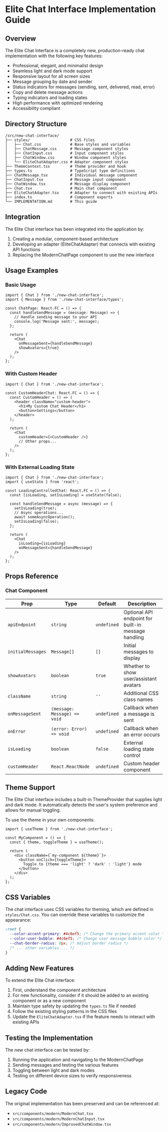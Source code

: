 # Elite Chat Interface Implementation Guide

## Overview

The Elite Chat Interface is a completely new, production-ready chat implementation with the following key features:

- Professional, elegant, and minimalist design
- Seamless light and dark mode support
- Responsive layout for all screen sizes
- Message grouping by date and sender
- Status indicators for messages (sending, sent, delivered, read, error)
- Copy and delete message actions
- Typing indicators and loading states
- High performance with optimized rendering
- Accessibility compliant

## Directory Structure

```
/src/new-chat-interface/
├── styles/                  # CSS files
│   ├── Chat.css             # Base styles and variables
│   ├── ChatMessage.css      # Message component styles
│   ├── ChatInput.css        # Input component styles
│   ├── ChatWindow.css       # Window component styles
│   └── EliteChatAdapter.css # Adapter component styles
├── ThemeContext.tsx         # Theme provider and hook
├── types.ts                 # TypeScript type definitions
├── ChatMessage.tsx          # Individual message component
├── ChatInput.tsx            # Message input component
├── ChatWindow.tsx           # Message display component
├── Chat.tsx                 # Main chat component
├── EliteChatAdapter.tsx     # Adapter to connect with existing APIs
├── index.ts                 # Component exports
└── IMPLEMENTATION.md        # This guide
```

## Integration

The Elite Chat interface has been integrated into the application by:

1. Creating a modular, component-based architecture
2. Developing an adapter (EliteChatAdapter) that connects with existing API functions
3. Replacing the ModernChatPage component to use the new interface

## Usage Examples

### Basic Usage

```tsx
import { Chat } from './new-chat-interface';
import { Message } from './new-chat-interface/types';

const ChatPage: React.FC = () => {
  const handleSendMessage = (message: Message) => {
    // Handle sending message to your API
    console.log('Message sent:', message);
  };

  return (
    <Chat 
      onMessageSent={handleSendMessage}
      showAvatars={true}
    />
  );
};
```

### With Custom Header

```tsx
import { Chat } from './new-chat-interface';

const CustomHeaderChat: React.FC = () => {
  const CustomHeader = () => (
    <header className="custom-header">
      <h1>My Custom Chat Header</h1>
      <button>Settings</button>
    </header>
  );

  return (
    <Chat 
      customHeader={<CustomHeader />}
      // Other props...
    />
  );
};
```

### With External Loading State

```tsx
import { Chat } from './new-chat-interface';
import { useState } from 'react';

const LoadingControlledChat: React.FC = () => {
  const [isLoading, setIsLoading] = useState(false);

  const handleSendMessage = async (message) => {
    setIsLoading(true);
    // Async operations...
    await someAsyncOperation();
    setIsLoading(false);
  };

  return (
    <Chat 
      isLoading={isLoading}
      onMessageSent={handleSendMessage}
    />
  );
};
```

## Props Reference

### Chat Component

| Prop | Type | Default | Description |
|------|------|---------|-------------|
| `apiEndpoint` | `string` | `undefined` | Optional API endpoint for built-in message handling |
| `initialMessages` | `Message[]` | `[]` | Initial messages to display |
| `showAvatars` | `boolean` | `true` | Whether to show user/assistant avatars |
| `className` | `string` | `''` | Additional CSS class names |
| `onMessageSent` | `(message: Message) => void` | `undefined` | Callback when a message is sent |
| `onError` | `(error: Error) => void` | `undefined` | Callback when an error occurs |
| `isLoading` | `boolean` | `false` | External loading state control |
| `customHeader` | `React.ReactNode` | `undefined` | Custom header component |

## Theme Support

The Elite Chat interface includes a built-in ThemeProvider that supplies light and dark mode. It automatically detects the user's system preference and allows for manual toggling. 

To use the theme in your own components:

```tsx
import { useTheme } from './new-chat-interface';

const MyComponent = () => {
  const { theme, toggleTheme } = useTheme();
  
  return (
    <div className={`my-component ${theme}`}>
      <button onClick={toggleTheme}>
        Toggle to {theme === 'light' ? 'dark' : 'light'} mode
      </button>
    </div>
  );
};
```

## CSS Variables

The chat interface uses CSS variables for theming, which are defined in `styles/Chat.css`. You can override these variables to customize the appearance:

```css
:root {
  --color-accent-primary: #4c6ef5; /* Change the primary accent color */
  --color-user-bubble: #4c6ef5; /* Change user message bubble color */
  --chat-border-radius: 8px; /* Adjust border radius */
  /* ... other variables ... */
}
```

## Adding New Features

To extend the Elite Chat interface:

1. First, understand the component architecture
2. For new functionality, consider if it should be added to an existing component or as a new component
3. Maintain type safety by updating the `types.ts` file if needed
4. Follow the existing styling patterns in the CSS files
5. Update the `EliteChatAdapter.tsx` if the feature needs to interact with existing APIs

## Testing the Implementation

The new chat interface can be tested by:

1. Running the application and navigating to the ModernChatPage
2. Sending messages and testing the various features
3. Toggling between light and dark modes
4. Testing on different device sizes to verify responsiveness

## Legacy Code

The original implementation has been preserved and can be referenced at:
- `src/components/modern/ModernChat.tsx`
- `src/components/modern/ModernChatInput.tsx`
- `src/components/modern/ImprovedChatWindow.tsx`